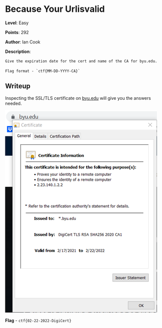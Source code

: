 # Because Your Urlisvalid
**Level**: Easy

**Points**: 292

**Author**: Ian Cook

**Description**:
```
Give the expiration date for the cert and name of the CA for byu.edu.

Flag format - `ctf{MM-DD-YYYY-CA}`
```

## Writeup
Inspecting the SSL/TLS certificate on [byu.edu](https://www.byu.edu) will give you the answers needed.

![](solution.png)

**Flag** - `ctf{02-22-2022-DigiCert}`